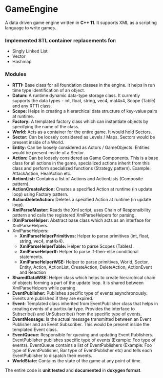 # GameEngine
A data driven game engine written in **C++ 11**. It supports XML as a scripting language to write games.

### Implemented STL container replacements for:
-	Singly Linked List
-	Vector
-	Hashmap

### Modules
- **RTTI:** Base class for all foundation classes in the engine. It helps in run time type identification of an object.
- **Datum:** A runtime dynamic data-type storage class. It currently supports the data types - int, float, string, vec4, mat4x4, Scope (Table) and any RTTI class.
- **Scope:** Helps in creating a hierarchical data structure of key-value pairs at runtime.
- **Factory:** A templated factory class which can instantiate objects by specifying the name of the class.
- **World:** Acts as a container for the entire game. It would hold Sectors.
- **Sector:** Can be loosely considered as Levels / Maps. Sectors would be present inside of a World.
- **Entity:** Can be loosely considered as Actors / GameObjects. Entities would be present inside of a Sector.
- **Action:** Can be loosely considered as Game Components. This is a base class for all actions in the game, specialized actions inherit from this class and perform specialized functions (Strategy pattern). Example: AttackAction, HealAction etc.
- **ActionList:** Contains a list of Actions and ActionLists (Composite pattern).
- **ActionCreateAction:** Creates a specified Action at runtime (in update loop) using Factory pattern.
- **ActionDeleteAction:** Deletes a specified Action at runtime (in update loop).
- **XmlParseMaster:** Reads the Xml script, uses Chain of Responsibility pattern and calls the registered XmlParseHelpers for parsing.
- **IXmlParseHelper:** Abstract base class which acts as an interface for XmlParseHelpers.
- XmlParseHelpers:
    - **XmlParseHelperPrimitives:** Helper to parse primitives (int, float, string, vec4, mat4x4).
    - **XmlParseHelperTable:** Helper to parse Scopes (Tables).
    -	**XmlParseHelperIf:** Helper to parse if-then-else conditional statements.
    - **XmlParseHelperWSE:** Helper to parse primitives, World, Sector, Entity, Action, ActionList, CreateAction, DeleteAction, ActionEvent and Reaction
- **SharedDataWSE:** Helper class which helps to create hierarchical chain of objects forming a part of the update loop. It is shared between XmlParseHelpers while parsing.
- **EventPublisher:** Publishes specific type of events asynchronously. Events are published if they are expired.
- **Event:** Templated class inherited from EventPublisher class that helps in creating events of a particular type. Provides the interface to Subscribe() and UnSubscribe() from the specific type of events.
- **EventMessage:** Is the actual message transmitted between an Event Publisher and an Event Subscriber. This would be present inside the templated Event class.
- **EventQueue:** Responsible for queuing and updating Event Publishers. EventPublisher publishes specific type of events (Example: Foo type of events). EventQueue contains a list of EventPublishers (Example: Foo type of EventPublisher, Bar type of EventPublisher etc) and tells each EventPublisher to dispatch their events.
- **WorldState:** Contains the state of the game at any point of time.

The entire code is **unit tested** and **documented** in **doxygen format**.
